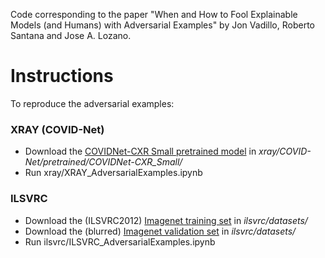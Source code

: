 Code corresponding to the paper "When and How to Fool Explainable Models (and Humans) with Adversarial Examples" by Jon Vadillo, Roberto Santana and Jose A. Lozano.

# Instructions
To reproduce the adversarial examples:
### XRAY (COVID-Net)
- Download the [COVIDNet-CXR Small pretrained model](https://github.com/lindawangg/COVID-Net/blob/master/docs/models.md) in *xray/COVID-Net/pretrained/COVIDNet-CXR_Small/*
- Run xray/XRAY_AdversarialExamples.ipynb
### ILSVRC
- Download the (ILSVRC2012) [Imagenet training set](https://www.image-net.org/download.php) in *ilsvrc/datasets/*
- Download the (blurred) [Imagenet validation set](https://www.image-net.org/download.php) in *ilsvrc/datasets/*
- Run ilsvrc/ILSVRC_AdversarialExamples.ipynb
